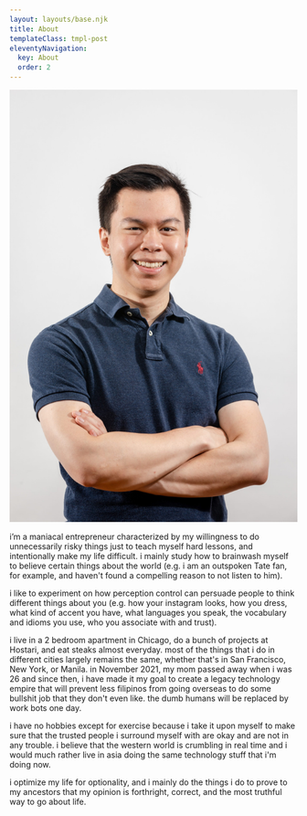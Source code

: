```yaml
---
layout: layouts/base.njk
title: About
templateClass: tmpl-post
eleventyNavigation:
  key: About
  order: 2
---
```


<img alt="Xavi Ablaza, portrait photo, smiling with crossed arms." src="/img/xavi-portrait.jpg" width="650"/>

i’m a maniacal entrepreneur characterized by my willingness to do unnecessarily risky things just to teach myself hard lessons, and intentionally make my life difficult. i mainly study how to brainwash myself to believe certain things about the world (e.g. i am an outspoken Tate fan, for example, and haven't found a compelling reason to not listen to him).

i like to experiment on how perception control can persuade people to think different things about you (e.g. how your instagram looks, how you dress, what kind of accent you have, what languages you speak, the vocabulary and idioms you use, who you associate with and trust).

i live in a 2 bedroom apartment in Chicago, do a bunch of projects at Hostari, and eat steaks almost everyday. most of the things that i do in different cities largely remains the same, whether that's in San Francisco, New York, or Manila. in November 2021, my mom passed away when i was 26 and since then, i have made it my goal to create a legacy technology empire that will prevent less filipinos from going overseas to do some bullshit job that they don't even like. the dumb humans will be replaced by work bots one day.

i have no hobbies except for exercise because i take it upon myself to make sure that the trusted people i surround myself with are okay and are not in any trouble. i believe that the western world is crumbling in real time and i would much rather live in asia doing the same technology stuff that i'm doing now.

i optimize my life for optionality, and i mainly do the things i do to prove to my ancestors that my opinion is forthright, correct, and the most truthful way to go about life.